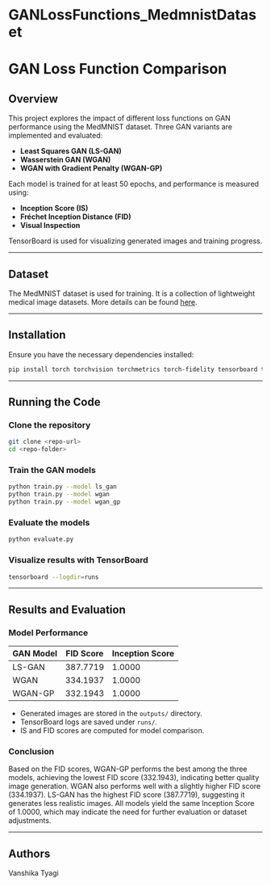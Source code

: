 # GANLossFunctions_MedmnistDataset
# GAN Loss Function Comparison

## Overview
This project explores the impact of different loss functions on GAN performance using the MedMNIST dataset. Three GAN variants are implemented and evaluated:

- **Least Squares GAN (LS-GAN)**
- **Wasserstein GAN (WGAN)**
- **WGAN with Gradient Penalty (WGAN-GP)**

Each model is trained for at least 50 epochs, and performance is measured using:

- **Inception Score (IS)**
- **Fréchet Inception Distance (FID)**
- **Visual Inspection**

TensorBoard is used for visualizing generated images and training progress.

---

## Dataset
The MedMNIST dataset is used for training. It is a collection of lightweight medical image datasets. More details can be found [here](https://medmnist.com/).

---

## Installation
Ensure you have the necessary dependencies installed:

```sh
pip install torch torchvision torchmetrics torch-fidelity tensorboard tqdm numpy medmnist Pillow
```

---

## Running the Code
### Clone the repository
```sh
git clone <repo-url>
cd <repo-folder>
```

### Train the GAN models
```sh
python train.py --model ls_gan
python train.py --model wgan
python train.py --model wgan_gp
```

### Evaluate the models
```sh
python evaluate.py
```

### Visualize results with TensorBoard
```sh
tensorboard --logdir=runs
```

---

## Results and Evaluation
### Model Performance
| GAN Model  | FID Score  | Inception Score |
|------------|------------|----------------|
| LS-GAN     | 387.7719   | 1.0000         |
| WGAN       | 334.1937   | 1.0000         |
| WGAN-GP    | 332.1943   | 1.0000         |

- Generated images are stored in the `outputs/` directory.
- TensorBoard logs are saved under `runs/`.
- IS and FID scores are computed for model comparison.

### Conclusion
Based on the FID scores, WGAN-GP performs the best among the three models, achieving the lowest FID score (332.1943), indicating better quality image generation. WGAN also performs well with a slightly higher FID score (334.1937). LS-GAN has the highest FID score (387.7719), suggesting it generates less realistic images. All models yield the same Inception Score of 1.0000, which may indicate the need for further evaluation or dataset adjustments.

---

## Authors
Vanshika Tyagi

